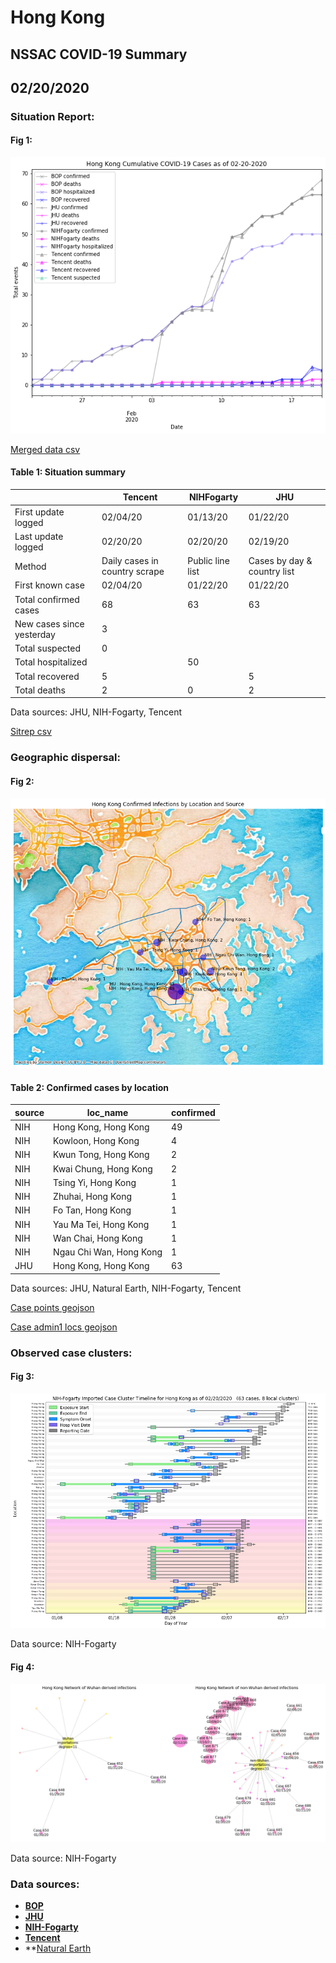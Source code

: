 # Hong Kong
## NSSAC COVID-19 Summary
## 02/20/2020



### Situation Report:
#### Fig 1:
![Hong Kong cases](../merged_histories/Hong_Kong_merged_histories.png)

[Merged data csv](https://github.com/SchlittDataSci/SchlittDataSci.github.io/blob/master/data/tables/Hong_Kong_merged_daily.csv)

#### Table 1: Situation summary


|                           | Tencent                       | NIHFogarty       | JHU                         |
|---------------------------|-------------------------------|------------------|-----------------------------|
| First update logged       | 02/04/20                      | 01/13/20         | 01/22/20                    |
| Last update logged        | 02/20/20                      | 02/20/20         | 02/19/20                    |
| Method                    | Daily cases in country scrape | Public line list | Cases by day & country list |
| First known case          | 02/04/20                      | 01/22/20         | 01/22/20                    |
| Total confirmed cases     | 68                            | 63               | 63                          |
| New cases since yesterday | 3                             |                  |                             |
| Total suspected           | 0                             |                  |                             |
| Total hospitalized        |                               | 50               |                             |
| Total recovered           | 5                             |                  | 5                           |
| Total deaths              | 2                             | 0                | 2                           |

Data sources: JHU, NIH-Fogarty, Tencent


[Sitrep csv](https://github.com/SchlittDataSci/SchlittDataSci.github.io/blob/master/data/tables/Hong_Kong_sitrep.csv)

### Geographic dispersal:
#### Fig 2:
![Hong Kong mapped](../case_locs/Hong_Kong_case_locs.png)

#### Table 2: Confirmed cases by location


| source   | loc_name                |   confirmed |
|----------|-------------------------|-------------|
| NIH      | Hong Kong, Hong Kong    |          49 |
| NIH      | Kowloon, Hong Kong      |           4 |
| NIH      | Kwun Tong, Hong Kong    |           2 |
| NIH      | Kwai Chung, Hong Kong   |           2 |
| NIH      | Tsing Yi, Hong Kong     |           1 |
| NIH      | Zhuhai, Hong Kong       |           1 |
| NIH      | Fo Tan, Hong Kong       |           1 |
| NIH      | Yau Ma Tei, Hong Kong   |           1 |
| NIH      | Wan Chai, Hong Kong     |           1 |
| NIH      | Ngau Chi Wan, Hong Kong |           1 |
| JHU      | Hong Kong, Hong Kong    |          63 |

Data sources: JHU, Natural Earth, NIH-Fogarty, Tencent


[Case points geojson](https://github.com/SchlittDataSci/SchlittDataSci.github.io/blob/master/data/shapes/Hong_Kong_case_locs.geojson)

[Case admin1 locs geojson](https://github.com/SchlittDataSci/SchlittDataSci.github.io/blob/master/data/shapes/Hong_Kong_admin1_locs.geojson)

### Observed case clusters:
#### Fig 3:
![Hong Kong cases](../cluster_analysis/Hong_Kong_imported_cases_NIHFogarty.png)



Data source: NIH-Fogarty


#### Fig 4:
![Hong Kong network](../autochthonous_networks/Hong_Kong_network.png)



Data source: NIH-Fogarty


### Data sources:
* **[BOP](https://github.com/beoutbreakprepared/nCoV2019)**
* **[JHU](https://github.com/CSSEGISandData/COVID-19)** 
* **[NIH-Fogarty](https://docs.google.com/spreadsheets/d/1jS24DjSPVWa4iuxuD4OAXrE3QeI8c9BC1hSlqr-NMiU/edit#gid=1187587451)** 
* **[Tencent](https://news.qq.com/zt2020/page/feiyan.htm)**
* **[Natural Earth](https://www.naturalearthdata.com/forums/forum/natural-earth-map-data/cultural-vectors/admin-1-states-provinces-and-their-boundaries/)

<!-- Global site tag (gtag.js) - Google Analytics -->
<script async src="https://www.googletagmanager.com/gtag/js?id=UA-158816269-1"></script>
<script>
  window.dataLayer = window.dataLayer || [];
  function gtag(){dataLayer.push(arguments);}
  gtag('js', new Date());

  gtag('config', 'UA-158816269-1');
</script>